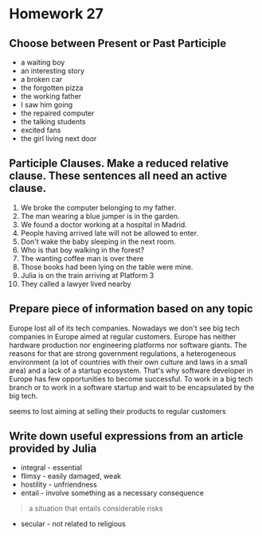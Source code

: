 # Homework 27

## Choose between Present or Past Participle

- a waiting boy
- an interesting story
- a broken car
- the forgotten pizza
- the working father
- I saw him going
- the repaired computer
- the talking students
- excited fans
- the girl living next door


## Participle Clauses. Make a reduced relative clause. These sentences all need an active clause.

1) We broke the computer belonging to my father.
2) The man wearing a blue jumper is in the garden.
3) We found a doctor working at a hospital in Madrid.
4) People having arrived late will not be allowed to enter.
5) Don't wake the baby sleeping in the next room.
6) Who is that boy walking in the forest?
7) The wanting coffee man is over there
8) Those books had been lying on the table were mine.
9) Julia is on the train arriving at Platform 3
10) They called a lawyer lived nearby


## Prepare piece of information based on any topic

Europe lost all of its tech companies.
Nowadays we don't see big tech companies in Europe aimed at regular customers.
Europe has neither hardware production nor engineering platforms nor software giants.
The reasons for that are strong government regulations, a heterogeneous environment (a lot of countries with their own culture and laws in a small area) and a lack of a startup ecosystem.
That's why software developer in Europe has few opportunities to become successful.
To work in a big tech branch or to work in a software startup and wait to be encapsulated by the big tech.

seems to lost
aiming at selling their products to regular customers


## Write down useful expressions from an article provided by Julia

- integral - essential
- flimsy - easily damaged, weak
- hostility - unfriendness
- entail - involve something as a necessary consequence
> a situation that entails considerable risks
- secular - not related to religious
